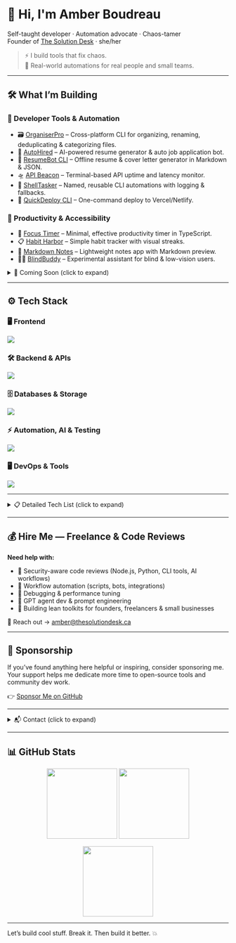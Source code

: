 # 👋 Hi, I'm Amber Boudreau
Self-taught developer · Automation advocate · Chaos-tamer  
Founder of [The Solution Desk](https://thesolutiondesk.ca) · she/her

> ⚡ I build tools that fix chaos.  
> 🧩 Real-world automations for real people and small teams.

---

## 🛠️ What I’m Building

### 🔧 Developer Tools & Automation
- 🗃️ [OrganiserPro](https://github.com/TheSolutionDeskAndCompany/OrganiserPro) – Cross-platform CLI for organizing, renaming, deduplicating & categorizing files.  
- 🤖 [AutoHired](https://github.com/TheSolutionDeskAndCompany/AutoHired) – AI-powered resume generator & auto job application bot.  
- 🧠 [ResumeBot CLI](https://github.com/TheSolutionDeskAndCompany/myresumebuilder) – Offline resume & cover letter generator in Markdown & JSON.  
- 🛸 [API Beacon](https://github.com/TheSolutionDeskAndCompany/api-beacon) – Terminal-based API uptime and latency monitor.  
- 🧪 [ShellTasker](https://github.com/TheSolutionDeskAndCompany/shell-tasker) – Named, reusable CLI automations with logging & fallbacks.  
- 🚀 [QuickDeploy CLI](https://github.com/TheSolutionDeskAndCompany/quickdeploy) – One-command deploy to Vercel/Netlify.

### 🧩 Productivity & Accessibility
- 🧘 [Focus Timer](https://github.com/TheSolutionDeskAndCompany/focus-timer) – Minimal, effective productivity timer in TypeScript.  
- 📋 [Habit Harbor](https://github.com/TheSolutionDeskAndCompany/habit-harbor) – Simple habit tracker with visual streaks.  
- 📓 [Markdown Notes](https://github.com/TheSolutionDeskAndCompany/markdown-notes) – Lightweight notes app with Markdown preview.  
- 🧑‍🦯 [BlindBuddy](https://github.com/TheSolutionDeskAndCompany/blindbuddy) – Experimental assistant for blind & low-vision users.

<details>
<summary>🚧 Coming Soon (click to expand)</summary>

- 🧰 SolutionDesk CLI Suite – Unified interface for file management, job tools, and Git automation.  
- 🧠 AI-Assisted SOP Generator – Converts notes or recordings into clean, versioned SOPs.  
- 🔐 Security Toolkit – Recon, token leak detection, endpoint fuzzing & CLI testing.  
- 💼 Client Portal – Self-service dashboard for freelance projects, file drops & chatbot support.

</details>

---

## ⚙️ Tech Stack

### 🖥️ Frontend
<p align="left">
  <img src="https://skillicons.dev/icons?i=html,css,sass,js,ts,react,nextjs,vue,tailwind,vite&perline=10" />
</p>

### 🛠️ Backend & APIs
<p align="left">
  <img src="https://skillicons.dev/icons?i=nodejs,express,flask,python,bash&perline=10" />
</p>

### 🗄️ Databases & Storage
<p align="left">
  <img src="https://skillicons.dev/icons?i=mongodb,postgresql,sqlite,firebase,supabase,prisma&perline=10" />
</p>

### ⚡ Automation, AI & Testing
<p align="left">
  <img src="https://skillicons.dev/icons?i=githubactions,openai&perline=10" />
</p>

### 🖥️ DevOps & Tools
<p align="left">
  <img src="https://skillicons.dev/icons?i=linux,ubuntu,docker,git,github,vercel,netlify,replit,vscode&perline=10" />
</p>

---

<details>
<summary>📋 Detailed Tech List (click to expand)</summary>

**Languages & Frameworks**  
JavaScript · TypeScript · Python · Bash · HTML/CSS · Markdown  
React · Node.js · Express · Flask · EJS · Shell scripting

**Databases & Storage**  
MongoDB · Supabase · Firebase · PostgreSQL · SQLite  
Mongoose · Prisma · Sequelize

**Automation & Scripting**  
Puppeteer · Playwright · Selenium · Cron · GitHub Actions  
Python scripting · CLI tools · Web scraping

**AI / ML / LLMs**  
OpenAI API · LangChain · GPT agents · Codeium · Prompt engineering

**DevOps & Infra**  
Linux (Kali, Ubuntu, Armbian) · Docker · SSH · Netlify · Replit  
VSCode · Git · systemd · Web server setup

**Security & Hacking**  
Burp Suite · FFUF · dirsearch · subfinder · OWASP ZAP · Postman  
XSS · SSRF · IDOR · recon scripting · JWT · vulnerability disclosure

**Other Tools**  
Notion · Mailgun · SendGrid · Gist · GitHub Pages · Markdown automation

</details>

---

## 💰 Hire Me — Freelance & Code Reviews
**Need help with:**
- 🔐 Security-aware code reviews (Node.js, Python, CLI tools, AI workflows)
- 🤖 Workflow automation (scripts, bots, integrations)
- 🧪 Debugging & performance tuning
- 🧠 GPT agent dev & prompt engineering
- 🧰 Building lean toolkits for founders, freelancers & small businesses

📩 Reach out → [amber@thesolutiondesk.ca](mailto:amber@thesolutiondesk.ca)

---

## 💖 Sponsorship
If you’ve found anything here helpful or inspiring, consider sponsoring me.  
Your support helps me dedicate more time to open-source tools and community dev work.

👉 [Sponsor Me on GitHub](https://github.com/sponsors/TheSolutionDeskAndCompany)

---

<details>
<summary>📬 Contact (click to expand)</summary>

- 📧 General: [info@thesolutiondesk.ca](mailto:info@thesolutiondesk.ca)  
- 💼 Freelance / Collab: [amber@thesolutiondesk.ca](mailto:amber@thesolutiondesk.ca)  
- 🔐 Security Reports: [security@thesolutiondesk.ca](mailto:security@thesolutiondesk.ca)  
- 🌐 Website: [thesolutiondesk.ca](https://thesolutiondesk.ca)  
- 🧠 Instagram: [@the.solution.desk](https://instagram.com/the.solution.desk)

</details>

---

## 📊 GitHub Stats

<p align="center">
  <img height="160" src="https://github-readme-stats.vercel.app/api?username=TheSolutionDeskAndCompany&show_icons=true&theme=radical&v={{CACHE_BUSTER}}" />
  <img height="160" src="https://github-readme-streak-stats.herokuapp.com/?user=TheSolutionDeskAndCompany&theme=radical&v={{CACHE_BUSTER}}" />
</p>

<p align="center">
  <img height="160" src="https://github-readme-stats.vercel.app/api/top-langs/?username=TheSolutionDeskAndCompany&layout=compact&theme=radical&v={{CACHE_BUSTER}}" />
</p>

---

Let’s build cool stuff. Break it. Then build it better. 💥
